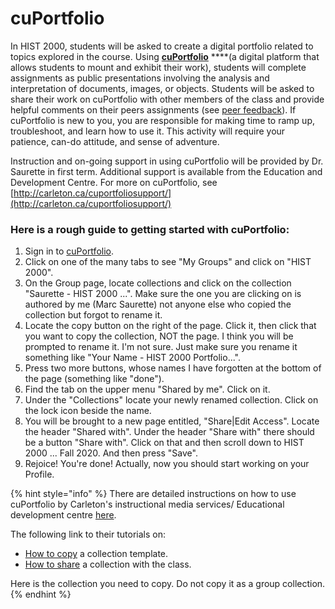 # cuPortfolio

In HIST 2000, students will be asked to create a digital portfolio related to topics explored in the course. Using [**cuPortfolio**](https://cuportfolio.carleton.ca) ****\(a digital platform that allows students to mount and exhibit their work\), students will complete assignments as public presentations involving the analysis and interpretation of documents, images, or objects. Students will  be asked to share their work on cuPortfolio with other members of the class and provide helpful comments on their peers assignments \(see [peer feedback](../syllabus/assignments/peer-feedback.md)\). If cuPortfolio is new to you, you are responsible for making time to ramp up, troubleshoot, and learn how to use it. This activity will require your patience, can-do attitude, and sense of adventure.

Instruction and on-going support in using cuPortfolio will be provided by Dr. Saurette in first term. Additional support is available from the Education and Development Centre. For more on cuPortfolio, see [http://carleton.ca/cuportfoliosupport/](http://carleton.ca/cuportfoliosupport/)

### Here is a rough guide to getting started with cuPortfolio:

1. Sign in to [cuPortfolio](https://cuportfolio.carleton.ca).
2. Click on one of the many tabs to see "My Groups" and click on "HIST 2000".
3. On the Group page, locate collections and click on the collection "Saurette - HIST 2000 ...". Make sure the one you are clicking on is authored by me \(Marc Saurette\) not anyone else who copied the collection but forgot to rename it.
4. Locate the copy button on the right of the page. Click it, then click that you want to copy the collection, NOT the page. I think you will be prompted to rename it. I'm not sure. Just make sure you rename it something like "Your Name - HIST 2000 Portfolio...".
5. Press two more buttons, whose names I have forgotten at the bottom of the page \(something like "done"\).
6. Find the tab on the upper menu "Shared by me". Click on it.
7. Under the "Collections" locate your newly renamed collection. Click on the lock icon beside the name.
8. You will be brought to a new page entitled, "Share\|Edit Access". Locate the header "Shared with". Under the header "Share with" there should be a button "Share with". Click on that and then scroll down to HIST 2000 ... Fall 2020. And then press "Save".
9. Rejoice! You're done! Actually, now you should start working on your Profile.

{% hint style="info" %}
There are detailed instructions on how to use cuPortfolio by Carleton's instructional media services/ Educational development centre [here](https://carleton.ca/cuportfoliosupport/help/).

The following link to their tutorials on: 

* [How to copy](https://carleton.ca/cuportfoliosupport/help/cu-videos/copy-a-collection-template/) a collection template. 
* [How to share](https://carleton.ca/cuportfoliosupport/help/sharing/) a collection with the class. 

Here is the collection you need to copy. Do not copy it as a group collection. 
{% endhint %}

